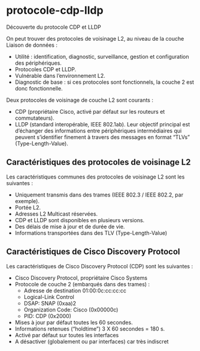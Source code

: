 # protocole-cdp-lldp
Découverte du protocole CDP et LLDP

On peut trouver des protocoles de voisinage L2, au niveau de la couche Liaison de données :
* Utilité : identification, diagnostic, surveillance, gestion et configuration des périphériques.
* Protocoles CDP et LLDP.
* Vulnérable dans l’environnement L2.
* Diagnostic de base : si ces protocoles sont fonctionnels, la couche 2 est donc fonctionnelle.

Deux protocoles de voisinage de couche L2 sont courants :

* CDP (propriétaire Cisco, activé par défaut sur les routeurs et commutateurs).
* LLDP (standard interopérable, IEEE 802.1ab).
Leur objectif principal est d’échanger des informations entre périphériques intermédiaires qui peuvent s’identifier finement à travers des messages en format “TLVs” (Type-Length-Value).

## Caractéristiques des protocoles de voisinage L2
Les caractéristiques communes des protocoles de voisinage L2 sont les suivantes :
* Uniquement transmis dans des trames (IEEE 802.3 / IEEE 802.2, par exemple).
* Portée L2.
* Adresses L2 Multicast réservées.
* CDP et LLDP sont disponibles en plusieurs versions.
* Des délais de mise à jour et de durée de vie.
* Informations transportées dans des TLV (Type-Length-Value)

## Caractéristiques de Cisco Discovery Protocol
Les caractéristiques de Cisco Discovery Protocol (CDP) sont les suivantes :
* Cisco Discovery Protocol, propriétaire Cisco Systems
* Protocole de couche 2 (embarqués dans des trames) :
  * Adresse de destination 01:00:0c:cc:cc:cc
  * Logical-Link Control
  * DSAP: SNAP (0xaa)2
  * Organization Code: Cisco (0x00000c)
  * PID: CDP (0x2000)
* Mises à jour par défaut toutes les 60 secondes.
* Informations retenues (“holdtime”) 3 X 60 secondes = 180 s.
* Activé par défaut sur toutes les interfaces
* A désactiver (globalement ou par interfaces) car très indiscret
